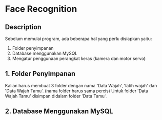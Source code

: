 # Face Recognition

## Description
Sebelum memulai program, ada beberapa hal yang perlu disiapkan yaitu: 
1. Folder penyimpanan 
2. Database menggunakan MySQL 
3. Mengatur penggunaan perangkat keras (kamera dan motor servo)

## 1. Folder Penyimpanan
Kalian harus membuat 3 folder dengan nama 'Data Wajah', 'latih wajah' dan 'Data Wajah Tamu'. (nama folder harus sama percis)
Untuk folder 'Data Wajah Tamu' disimpan didalam folder 'Data Tamu'. 

## 2. Database Menggunakan MySQL



